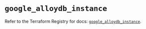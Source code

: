 # `google_alloydb_instance`

Refer to the Terraform Registry for docs: [`google_alloydb_instance`](https://registry.terraform.io/providers/hashicorp/google/6.34.0/docs/resources/alloydb_instance).
